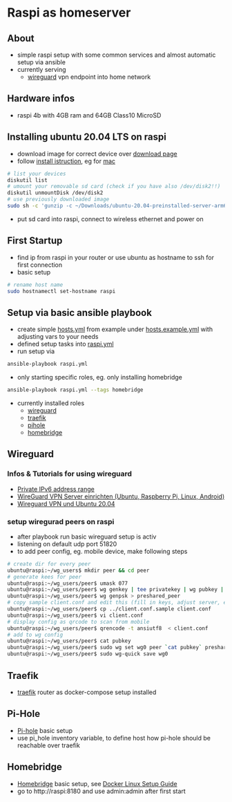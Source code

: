 # Raspi as homeserver

## About

- simple raspi setup with some common services and almost automatic setup via ansible
- currently serving 
  - [wireguard](#wireguard) vpn endpoint into home network

## Hardware infos

- raspi 4b with 4GB ram and 64GB Class10 MicroSD

## Installing ubuntu 20.04 LTS on raspi

- download image for correct device over [download page](https://ubuntu.com/download/raspberry-pi)
- follow [install istruction](https://ubuntu.com/download/raspberry-pi/thank-you?version=20.04&architecture=arm64+raspi), eg for [mac](https://ubuntu.com/tutorials/create-an-ubuntu-image-for-a-raspberry-pi-on-macos#1-overview)

```bash
# list your devices
diskutil list
# umount your removable sd card (check if you have also /dev/disk2!!)
diskutil unmountDisk /dev/disk2
# use previously downloaded image
sudo sh -c 'gunzip -c ~/Downloads/ubuntu-20.04-preinstalled-server-arm64+raspi.img.xz | sudo dd of=/dev/disk2 bs=32m'
```

- put sd card into raspi, connect to wireless ethernet and power on

## First Startup

- find ip from raspi in your router or use ubuntu as hostname to ssh for first connection 
- basic setup

```bash
# rename host name
sudo hostnamectl set-hostname raspi
```

## Setup via basic ansible playbook

- create simple [hosts.yml](hosts.yml) from example under [hosts.example.yml](hosts.example.yml) with adjusting vars to your needs
- defined setup tasks into [raspi.yml](raspi.yml)
- run setup via

```bash
ansible-playbook raspi.yml
```

- only starting specific roles, eg. only installing homebridge

```bash
ansible-playbook raspi.yml --tags homebridge
```


- currently installed roles
  - [wireguard](#Wireguard)
  - [traefik](#Traefik)
  - [pihole](#Pihole)
  - [homebridge](#Homebridge)

## Wireguard

### Infos & Tutorials for using wireguard

- [Private IPv6 address range](https://simpledns.plus/private-ipv6)
- [WireGuard VPN Server einrichten (Ubuntu, Raspberry Pi, Linux, Android)](https://www.bitblokes.de/wireguard-vpn-server-einrichten-ubuntu-raspberry-pi-linux-android/)
- [Wireguard VPN und Ubuntu 20.04](https://www.sebastian-fritz.net/2019/01/28/wireguard-vpn-und-ubuntu-18-04/)

### setup wiregurad peers on raspi

- after playbook run basic wireguard setup is activ
- listening on default udp port 51820
- to add peer config, eg. mobile device, make following steps

```bash
# create dir for every peer
ubuntu@raspi:~/wg_users$ mkdir peer && cd peer
# generate kees for peer
ubuntu@raspi:~/wg_users/peer$ umask 077
ubuntu@raspi:~/wg_users/peer$ wg genkey | tee privatekey | wg pubkey | tee pubkey
ubuntu@raspi:~/wg_users/peer$ wg genpsk > preshared_peer
# copy sample client.conf and edit this (fill in keys, adjust server, eg dns)
ubuntu@raspi:~/wg_users/peer$ cp ../client.conf.sample client.conf
ubuntu@raspi:~/wg_users/peer$ vi client.conf
# display config as qrcode to scan from mobile
ubuntu@raspi:~/wg_users/peer$ qrencode -t ansiutf8  < client.conf
# add to wg config
ubuntu@raspi:~/wg_users/peer$ cat pubkey 
ubuntu@raspi:~/wg_users/peer$ sudo wg set wg0 peer `cat pubkey` preshared-key ./preshared_peer allowed-ips 192.168.222.2/32,fd1a:3dd3:851e:3645::2/64
ubuntu@raspi:~/wg_users/peer$ sudo wg-quick save wg0
```

## Traefik

- [traefik](https://docs.traefik.io) router as docker-compose setup installed

## Pi-Hole

- [Pi-hole](https://pi-hole.net) basic setup
- use pi_hole inventory variable, to define host how pi-hole should be reachable over traefik

## Homebridge

- [Homebridge](https://homebridge.io) basic setup, see [Docker Linux Setup Guide](https://github.com/homebridge/homebridge/wiki/Install-Homebridge-on-Docker)
- go to http://raspi:8180 and use admin:admin after first start